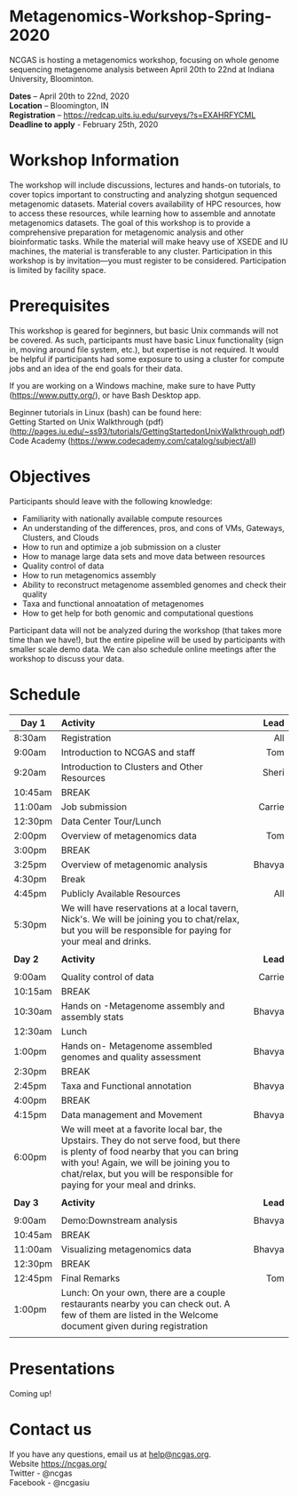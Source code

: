 # Metagenomics-Workshop-Spring-2020
NCGAS is hosting a metagenomics workshop, focusing on whole genome sequencing metagenome analysis between April 20th to 22nd at Indiana University, Bloominton. 

**Dates** – April 20th to 22nd, 2020 \
**Location** – Bloomington, IN \
**Registration** – https://redcap.uits.iu.edu/surveys/?s=EXAHRFYCML \
**Deadline to apply** - February 25th, 2020 

# Workshop Information 
The workshop will include discussions, lectures and hands-on tutorials, to cover topics important to constructing and analyzing shotgun sequenced metagenomic datasets. Material covers availability of HPC resources, how to access these resources, while learning how to assemble and annotate metagenomics datasets. The goal of this workshop is to provide a comprehensive preparation for metagenomic analysis and other bioinformatic tasks.
While the material will make heavy use of XSEDE and IU machines, the material is transferable to any cluster.
Participation in this workshop is by invitation—you must register to be considered. Participation is limited by facility space.

# Prerequisites
This workshop is geared for beginners, but basic Unix commands will not be covered. As such, participants must have basic Linux functionality (sign in, moving around file system, etc.), but expertise is not required. It would be helpful if participants had some exposure to using a cluster for compute jobs and an idea of the end goals for their data.

If you are working on a Windows machine, make sure to have Putty (https://www.putty.org/), or have Bash Desktop app. 

Beginner tutorials in Linux (bash) can be found here: \
Getting Started on Unix Walkthrough (pdf) (http://pages.iu.edu/~ss93/tutorials/GettingStartedonUnixWalkthrough.pdf) \
Code Academy (https://www.codecademy.com/catalog/subject/all) 

# Objectives
Participants should leave with the following knowledge:
- Familiarity with nationally available compute resources
- An understanding of the differences, pros, and cons of VMs, Gateways, Clusters, and Clouds
- How to run and optimize a job submission on a cluster 
- How to manage large data sets and move data between resources 
- Quality control of data
- How to run metagenomics assembly
- Ability to reconstruct metagenome assembled genomes and check their quality 
- Taxa and functional annoatation of metagenomes 
- How to get help for both genomic and computational questions 

Participant data will not be analyzed during the workshop (that takes more time than we have!), but the entire pipeline will be used by participants with smaller scale demo data. We can also schedule online meetings after the workshop to discuss your data. 

# Schedule 
|**Day 1**			 |**Activity**							                                |**Lead**|
|---------------|:----------------------------------------------------------|-----:|
|8:30am 		    |Registration							                                  |All   |
|9:00am		      |Introduction to NCGAS and staff			                      |Tom   | 
|9:20am		      |Introduction to Clusters and Other Resources		            |Sheri |
|10:45am		    |BREAK                                                      |      |
|11:00am		    |Job submission						                                |Carrie|
|12:30pm		    |Data Center Tour/Lunch                                     |      |
|2:00pm		      |Overview of metagenomics data				                        |Tom|
|3:00pm		      |BREAK                                                      |      |
|3:25pm		      |Overview of metagenomic analysis		                        |Bhavya|
|4:30pm        |Break                                                       |    |
|4:45pm		      |Publicly Available Resources					                      |All   |
|5:30pm         |We will have reservations at a local tavern, Nick's.  We will be joining you to chat/relax, but you will be responsible for paying for your meal and drinks.                                        |      |
|               |                                                           |      |
|**Day 2**		  |**Activity**		                                            |**Lead**|
|               |                                                           |      |
|9:00am         |Quality control of data                 |Carrie   |
|10:15am        |BREAK                                                      |      |
|10:30am        |Hands on -Metagenome assembly and assembly stats                 |Bhavya|
|12:30am		    |Lunch	                  			                            |      |
|1:00pm         |Hands on- Metagenome assembled genomes	and quality assessment |Bhavya|
|2:30pm		      |BREAK                                                      |      |
|2:45pm		    |Taxa and Functional annotation                             | Bhavya|
|4:00pm		    |BREAK                                                      |      |
|4:15pm		    |Data management and Movement                               |Bhavya|
|6:00pm         |We will meet at a favorite local bar, the Upstairs.  They do not serve food, but there is plenty of food nearby that you can bring with you!  Again, we will be joining you to chat/relax, but you will be responsible for paying for your meal and drinks.                                                                               |      |
|               |                                                           |      |
|**Day 3**		  |**Activity**		                                            |**Lead**|
|               |                                                           |      |
|9:00am         |Demo:Downstream analysis                                   |Bhavya|
|10:45am        |BREAK                                                 |      |
|11:00am       |Visualizing metagenomics data                           |Bhavya |
|12:30pm        |BREAK                                                   |       |
|12:45pm        |Final Remarks                                              |Tom   |
|1:00pm        |Lunch: On your own, there are a couple restaurants nearby you can check out. A few of them are listed in the Welcome document given during registration                                          |      |
|               |                                                           |      |
# Presentations 
Coming up!

# Contact us 
If you have any questions, email us at help@ncgas.org.  \
Website https://ncgas.org/
\
Twitter - @ncgas \
Facebook - @ncgasiu
